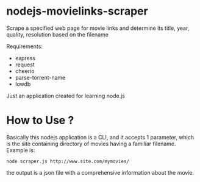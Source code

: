 # nodejs-movielinks-scraper
Scrape a specified web page for movie links and determine its title, year, quality, resolution based on the filename 

Requirements:
* express
* request
* cheerio
* parse-torrent-name
* lowdb

Just an application created for learning node.js 

# How to Use ?
Basically this nodejs application is a CLI, and it accepts 1 parameter, which is
the site containing directory of movies having a familiar filename. Example is:

```
node scraper.js http://www.site.com/mymovies/
```

the output is a json file with a comprehensive information about the movie.
